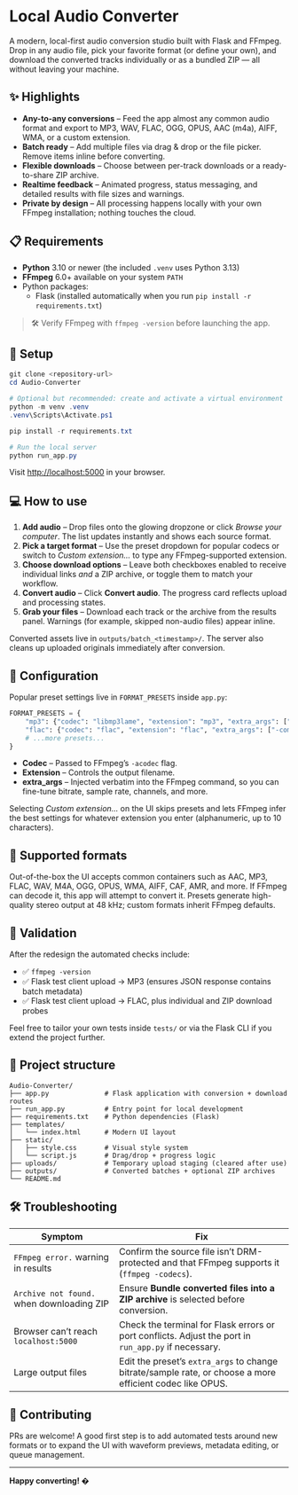 # Local Audio Converter

A modern, local-first audio conversion studio built with Flask and FFmpeg. Drop in any audio file, pick your favorite format (or define your own), and download the converted tracks individually or as a bundled ZIP — all without leaving your machine.

## ✨ Highlights

- **Any-to-any conversions** – Feed the app almost any common audio format and export to MP3, WAV, FLAC, OGG, OPUS, AAC (m4a), AIFF, WMA, or a custom extension.
- **Batch ready** – Add multiple files via drag & drop or the file picker. Remove items inline before converting.
- **Flexible downloads** – Choose between per-track downloads or a ready-to-share ZIP archive.
- **Realtime feedback** – Animated progress, status messaging, and detailed results with file sizes and warnings.
- **Private by design** – All processing happens locally with your own FFmpeg installation; nothing touches the cloud.

## 📋 Requirements

- **Python** 3.10 or newer (the included `.venv` uses Python 3.13)
- **FFmpeg** 6.0+ available on your system `PATH`
- Python packages:
  - Flask (installed automatically when you run `pip install -r requirements.txt`)

> 🛠️ Verify FFmpeg with `ffmpeg -version` before launching the app.

## 🚀 Setup

```powershell
git clone <repository-url>
cd Audio-Converter

# Optional but recommended: create and activate a virtual environment
python -m venv .venv
.venv\Scripts\Activate.ps1

pip install -r requirements.txt

# Run the local server
python run_app.py
```

Visit [http://localhost:5000](http://localhost:5000) in your browser.

## 💻 How to use

1. **Add audio** – Drop files onto the glowing dropzone or click *Browse your computer*. The list updates instantly and shows each source format.
2. **Pick a target format** – Use the preset dropdown for popular codecs or switch to *Custom extension…* to type any FFmpeg-supported extension.
3. **Choose download options** – Leave both checkboxes enabled to receive individual links *and* a ZIP archive, or toggle them to match your workflow.
4. **Convert audio** – Click **Convert audio**. The progress card reflects upload and processing states.
5. **Grab your files** – Download each track or the archive from the results panel. Warnings (for example, skipped non-audio files) appear inline.

Converted assets live in `outputs/batch_<timestamp>/`. The server also cleans up uploaded originals immediately after conversion.

## 🔧 Configuration

Popular preset settings live in `FORMAT_PRESETS` inside `app.py`:

```python
FORMAT_PRESETS = {
    "mp3": {"codec": "libmp3lame", "extension": "mp3", "extra_args": ["-b:a", "320k", "-ar", "48000", "-ac", "2"]},
    "flac": {"codec": "flac", "extension": "flac", "extra_args": ["-compression_level", "8"]},
    # ...more presets...
}
```

- **Codec** – Passed to FFmpeg’s `-acodec` flag.
- **Extension** – Controls the output filename.
- **extra_args** – Injected verbatim into the FFmpeg command, so you can fine-tune bitrate, sample rate, channels, and more.

Selecting *Custom extension…* on the UI skips presets and lets FFmpeg infer the best settings for whatever extension you enter (alphanumeric, up to 10 characters).

## 🎵 Supported formats

Out-of-the-box the UI accepts common containers such as AAC, MP3, FLAC, WAV, M4A, OGG, OPUS, WMA, AIFF, CAF, AMR, and more. If FFmpeg can decode it, this app will attempt to convert it. Presets generate high-quality stereo output at 48 kHz; custom formats inherit FFmpeg defaults.

## 🧪 Validation

After the redesign the automated checks include:

- ✅ `ffmpeg -version`
- ✅ Flask test client upload → MP3 (ensures JSON response contains batch metadata)
- ✅ Flask test client upload → FLAC, plus individual and ZIP download probes

Feel free to tailor your own tests inside `tests/` or via the Flask CLI if you extend the project further.

## 📁 Project structure

```
Audio-Converter/
├── app.py              # Flask application with conversion + download routes
├── run_app.py          # Entry point for local development
├── requirements.txt    # Python dependencies (Flask)
├── templates/
│   └── index.html      # Modern UI layout
├── static/
│   ├── style.css       # Visual style system
│   └── script.js       # Drag/drop + progress logic
├── uploads/            # Temporary upload staging (cleared after use)
├── outputs/            # Converted batches + optional ZIP archives
└── README.md
```

## 🛠️ Troubleshooting

| Symptom | Fix |
| --- | --- |
| `FFmpeg error.` warning in results | Confirm the source file isn’t DRM-protected and that FFmpeg supports it (`ffmpeg -codecs`). |
| `Archive not found.` when downloading ZIP | Ensure **Bundle converted files into a ZIP archive** is selected before conversion. |
| Browser can’t reach `localhost:5000` | Check the terminal for Flask errors or port conflicts. Adjust the port in `run_app.py` if necessary. |
| Large output files | Edit the preset’s `extra_args` to change bitrate/sample rate, or choose a more efficient codec like OPUS. |

## 🤝 Contributing

PRs are welcome! A good first step is to add automated tests around new formats or to expand the UI with waveform previews, metadata editing, or queue management.

---

**Happy converting! �**
